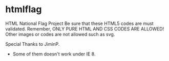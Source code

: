 htmlflag
========

HTML National Flag Project
Be sure that these HTML5 codes are must validated. 
Remember, ONLY PURE HTML AND CSS CODES ARE ALLOWED!
Other images or codes are not allowed such as svg. 

Special Thanks to JiminP.

* Some of them doesn't work under IE 8. 
